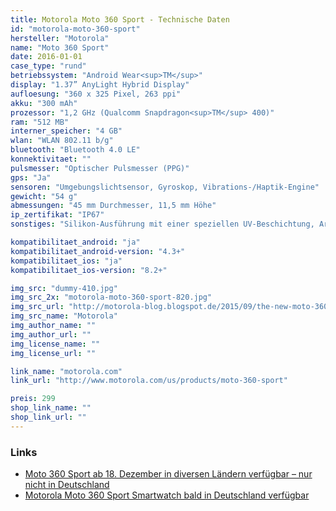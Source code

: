 ```yaml
---
title: Motorola Moto 360 Sport - Technische Daten
id: "motorola-moto-360-sport"
hersteller: "Motorola"
name: "Moto 360 Sport"
date: 2016-01-01
case_type: "rund"
betriebssystem: "Android Wear<sup>TM</sup>"
display: "1.37” AnyLight Hybrid Display"
aufloesung: "360 x 325 Pixel, 263 ppi"
akku: "300 mAh"
prozessor: "1,2 GHz (Qualcomm Snapdragon<sup>TM</sup> 400)"
ram: "512 MB"
interner_speicher: "4 GB"
wlan: "WLAN 802.11 b/g"
bluetooth: "Bluetooth 4.0 LE"
konnektivitaet: ""
pulsmesser: "Optischer Pulsmesser (PPG)"
gps: "Ja"
sensoren: "Umgebungslichtsensor, Gyroskop, Vibrations-/Haptik-Engine"
gewicht: "54 g"
abmessungen: "45 mm Durchmesser, 11,5 mm Höhe"
ip_zertifikat: "IP67"
sonstiges: "Silikon-Ausführung mit einer speziellen UV-Beschichtung, Armband nicht wechselbar, Display mit Corning<sup>®</sup> Gorilla<sup>®</sup> Glass 3"

kompatibilitaet_android: "ja"
kompatibilitaet_android-version: "4.3+"
kompatibilitaet_ios: "ja"
kompatibilitaet_ios-version: "8.2+"

img_src: "dummy-410.jpg"
img_src_2x: "motorola-moto-360-sport-820.jpg"
img_src_url: "http://motorola-blog.blogspot.de/2015/09/the-new-moto-360-collection-giving-you.html"
img_src_name: "Motorola"
img_author_name: ""
img_author_url: ""
img_license_name: ""
img_license_url: ""

link_name: "motorola.com"
link_url: "http://www.motorola.com/us/products/moto-360-sport"

preis: 299
shop_link_name: ""
shop_link_url: ""
---
```


### Links
* [Moto 360 Sport ab 18. Dezember in diversen Ländern verfügbar – nur nicht in Deutschland](http://stadt-bremerhaven.de/moto-360-sport-ab-18-dezember-in-diversen-laendern-verfuegbar-nur-nicht-in-deutschland/)
* [Motorola Moto 360 Sport Smartwatch bald in Deutschland verfügbar](http://www.mobilegeeks.de/artikel/motorola-moto-360-sport-smartwatch/)
